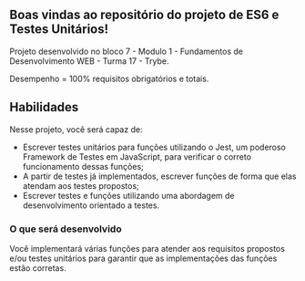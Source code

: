 ## Boas vindas ao repositório do projeto de ES6 e Testes Unitários!

Projeto desenvolvido no bloco 7 - Modulo 1 - Fundamentos de Desenvolvimento WEB - Turma 17 - Trybe.

Desempenho = 100% requisitos obrigatórios e totais.

## Habilidades

Nesse projeto, você será capaz de:

- Escrever testes unitários para funções utilizando o Jest, um poderoso Framework de Testes em JavaScript, para verificar o correto funcionamento dessas funções;
- A partir de testes já implementados, escrever funções de forma que elas atendam aos testes propostos;
- Escrever testes e funções utilizando uma abordagem de desenvolvimento orientado a testes.

### O que será desenvolvido

Você implementará várias funções para atender aos requisitos propostos e/ou testes unitários para garantir que as implementações das funções estão corretas.
